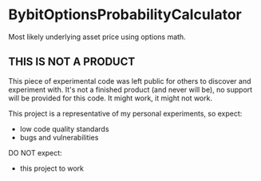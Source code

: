 # BybitOptionsProbabilityCalculator
Most likely underlying asset price using options math.

## THIS IS NOT A PRODUCT

This piece of experimental code was left public for others to discover and experiment with. It's not a finished product (and never will be), no support will be provided for this code. It might work, it might not work.

This project is a representative of my personal experiments, so expect:
- low code quality standards
- bugs and vulnerabilities

DO NOT expect:
- this project to work